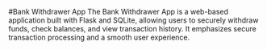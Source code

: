 #Bank Withdrawer App
The Bank Withdrawer App is a web-based application built with Flask and SQLite, allowing
users to securely withdraw funds, check balances, and view transaction history. It emphasizes
secure transaction processing and a smooth user experience.

